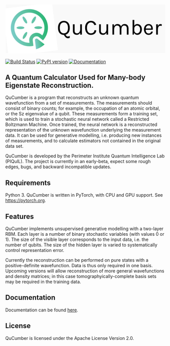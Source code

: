 ![](QuCumber.png)

[![Build Status](https://travis-ci.com/PIQuIL/QuCumber.svg?branch=master)](https://travis-ci.com/PIQuIL/QuCumber)
[![PyPI version](https://badge.fury.io/py/qucumber.svg)](https://badge.fury.io/py/qucumber)
[![Documentation](https://img.shields.io/badge/documentation-docs-blue.svg)](https://piquil.github.io/QuCumber/)

## A Quantum Calculator Used for Many-body Eigenstate Reconstruction.

QuCumber is a program that reconstructs an unknown quantum wavefunction
from a set of measurements.  The measurements should consist of binary counts;
for example, the occupation of an atomic orbital, or the Sz eigenvalue of
a qubit.  These measurements form a training set, which is used to train a
stochastic neural network called a Restricted Boltzmann Machine.  Once trained, the
neural network is a reconstructed representation of the unknown wavefunction
underlying the measurement data. It can be used for generative modelling, i.e.
producing new instances of measurements, and to calculate estimators not
contained in the original data set.

QuCumber is developed by the Perimeter Institute Quantum Intelligence Lab (PIQuIL).
The project is currently in an early-beta, expect some rough edges, bugs, and backward incompatible updates.

## Requirements
Python 3. QuCumber is written in PyTorch, with CPU and GPU support.  See https://pytorch.org.

## Features
QuCumber implements unsupervised generative modelling with a two-layer RBM.
Each layer is a number of binary stochastic variables (with values 0 or 1).  The size of the visible
layer corresponds to the input data, i.e. the number of qubits.  The size of the hidden
layer is varied to systematically control representation error.

Currently the reconstruction can be performed on pure states with a positive-definite
wavefunction.  Data is thus only required in one basis.  Upcoming versions will
allow reconstruction of more general wavefunctions and density matrices; in this case
tomographyically-complete basis sets may be required in the training data.



## Documentation

Documentation can be found [here](https://piquil.github.io/QuCumber/).


## License
QuCumber is licensed under the Apache License Version 2.0.
